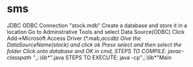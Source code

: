 # sms
JDBC ODBC Connection "stock.mdb"
Create a database and store it in a location
Go to Adminstrative Tools and select Data Source(ODBC)
Click Add->Microsoft Access Driver (*.mab,*accdb)
Give the DataSourceName(stock) and click ok
Press select and then select the folder
Click onto database and OK
in cmd,
STEPS TO COMPILE:
javac-classpath ".;.\lib\*"*.java
STEPS TO EXECUTE:
java -cp".;.\lib\*"Main

